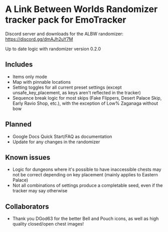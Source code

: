 # A Link Between Worlds Randomizer tracker pack for EmoTracker

Discord server and downloads for the ALBW randomizer: https://discord.gg/dmAJh2uY7M

Up to date logic with randomizer version 0.2.0

## Includes
* Items only mode
* Map with pinnable locations
* Setting toggles for all current preset settings (except unsafe_key_placement, as keys aren't reflected in the tracker)
* Sequence break logic for most skips (Fake Flippers, Desert Palace Skip, Early Ravio Shop, etc.), with the exception of Low% Zaganaga without bow

## Planned
* Google Docs Quick Start/FAQ as documentation
* Update for any changes in the randomizer

## Known issues
* Logic for dungeons where it's possible to have inaccessible chests may not be correct depending on key placement (mainly applies to Eastern Palace)
* Not all combinations of settings produce a completable seed, even if the tracker may say otherwise

## Collaborators
* Thank you DGod63 for the better Bell and Pouch icons, as well as high quality closed/open chest images!